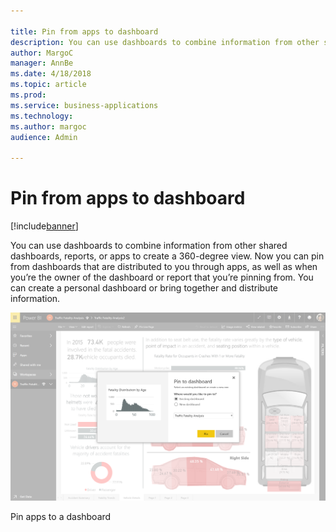 ```yaml
---

title: Pin from apps to dashboard
description: You can use dashboards to combine information from other shared dashboards, reports, or apps to create a 360-degree view.
author: MargoC
manager: AnnBe
ms.date: 4/18/2018
ms.topic: article
ms.prod: 
ms.service: business-applications
ms.technology: 
ms.author: margoc
audience: Admin

---
```

#  Pin from apps to dashboard




[!include[banner](../../includes/banner.md)]

You can use dashboards to combine information from other shared dashboards,
reports, or apps to create a 360-degree view. Now you can pin from dashboards
that are distributed to you through apps, as well as when you’re the owner of
the dashboard or report that you’re pinning from. You can create a personal
dashboard or bring together and distribute information.

![A screenshot showing how to pin apps to a dashboard](media/pin-apps-to-dashboard-1.png "A screenshot showing how to pin apps to a dashboard")

Pin apps to a dashboard



